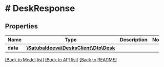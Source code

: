 # # DeskResponse

## Properties

Name | Type | Description | Notes
------------ | ------------- | ------------- | -------------
**data** | [**\Satubaldeeva\DesksClient\Dto\Desk**](Desk.md) |  |

[[Back to Model list]](../../README.md#models) [[Back to API list]](../../README.md#endpoints) [[Back to README]](../../README.md)
